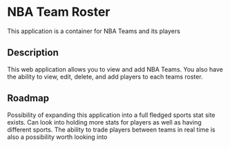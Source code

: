 # NBA Team Roster

This application is a container for NBA Teams and its players

## Description

This web application allows you to view and add NBA Teams. You also have the ability to view, edit, delete, and add players to each teams roster.

## Roadmap

Possibility of expanding this application into a full fledged sports stat site exists. Can look into holding more stats for players as well as having different sports. The ability to trade players between teams in real time is also a possibility worth looking into